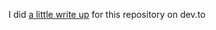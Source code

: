 I did [a little write up](https://dev.to/jonasbn/baseline-a-parallel-git-universeconcept-for-easy-searching-k1m) for this repository on dev.to
